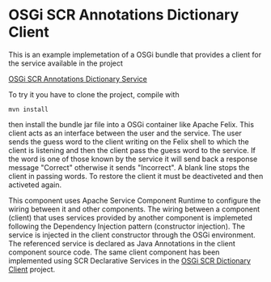 OSGi SCR Annotations Dictionary Client
============================================

This is an example implemetation of a OSGi bundle that provides a client for the service available in the project

[OSGi SCR Annotations Dictionary Service](https://github.com/luigiselmi/it.datiaperti.osgi.scr.annotations.dictionary.service)

To try it you have to clone the project, compile with

    mvn install

then install the bundle jar file into a OSGi container like Apache Felix. This client acts as an interface between 
the user and the service. The user sends the guess word to the client writing on the Felix shell to which the client 
is listening and then the client pass the guess word to the service. If the word is one of those known by the service 
it will send back a response message "Correct" otherwise it sends "Incorrect". A blank line stops the client in passing 
words. To restore the client it must be deactiveted and then activeted again.

This component uses Apache Service Component Runtime to configure the wiring between it and other components. The wiring 
between a component (client) that uses services provided by another component is implemeted following the Dependency Injection 
pattern (constructor injection). The service is injected in the client constructor through the OSGi environment. 
The referenced service is declared as Java Annotations in the client component source code. The same client component has been 
implemented using SCR Declarative Services in the [OSGi SCR Dictionary Client](https://github.com/luigiselmi/it.datiaperti.osgi.scr.xml.dictionary.client) 
project.
